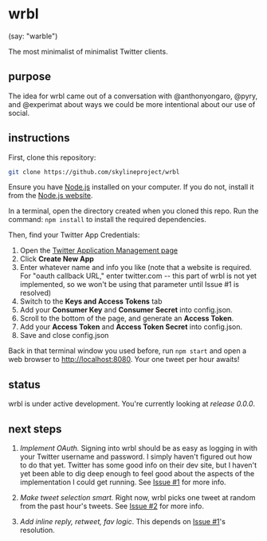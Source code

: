 # wrbl
(say: "warble")

The most minimalist of minimalist Twitter clients.

## purpose
The idea for wrbl came out of a conversation with @anthonyongaro, @pyry, and @experimat about ways we could be more intentional about our use of social.

## instructions
First, clone this repository:

```bash
git clone https://github.com/skylineproject/wrbl
```

Ensure you have [Node.js](http://nodejs.org) installed on your computer. If you do not, install it from the [Node.js website](http://nodejs.org).

In a terminal, open the directory created when you cloned this repo. Run the command: ```npm install``` to install the required dependencies.

Then, find your Twitter App Credentials:  
1. Open the [Twitter Application Management page](https://apps.twitter.com)  
2. Click **Create New App**  
3. Enter whatever name and info you like (note that a website is required. For "oauth callback URL," enter twitter.com -- this part of wrbl is not yet implemented, so we won't be using that parameter until Issue #1 is resolved)  
4. Switch to the **Keys and Access Tokens** tab  
5. Add your **Consumer Key** and **Consumer Secret** into config.json.  
6. Scroll to the bottom of the page, and generate an **Access Token**.  
7. Add your **Access Token** and **Access Token Secret** into config.json.  
8. Save and close config.json  

Back in that terminal window you used before, run ```npm start``` and open a web browser to [http://localhost:8080](http://localhost:8080). Your one tweet per hour awaits!


## status
wrbl is under active development. You're currently looking at *release 0.0.0*.

## next steps
1. *Implement OAuth.* Signing into wrbl should be as easy as logging in with your Twitter username and password. I simply haven't figured out how to do that yet. Twitter has some good info on their dev site, but I haven't yet been able to dig deep enough to feel good about the aspects of the implementation I could get running. See [Issue #1](https://github.com/skylineproject/wrbl/issues/1) for more info.  

2. *Make tweet selection smart.* Right now, wrbl picks one tweet at random from the past hour's tweets. See [Issue #2](https://github.com/skylineproject/wrbl/issues/2) for more info.  

3. *Add inline reply, retweet, fav logic*. This depends on [Issue #1](https://github.com/skylineproject/wrbl/issues/1)'s resolution.  
